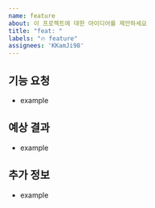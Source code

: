 ```yaml
---
name: feature
about: 이 프로젝트에 대한 아이디어를 제안하세요
title: "feat: "
labels: "🔥 feature"
assignees: 'KKamJi98'
---
```


## 기능 요청

- example

## 예상 결과

- example

## 추가 정보

- example
